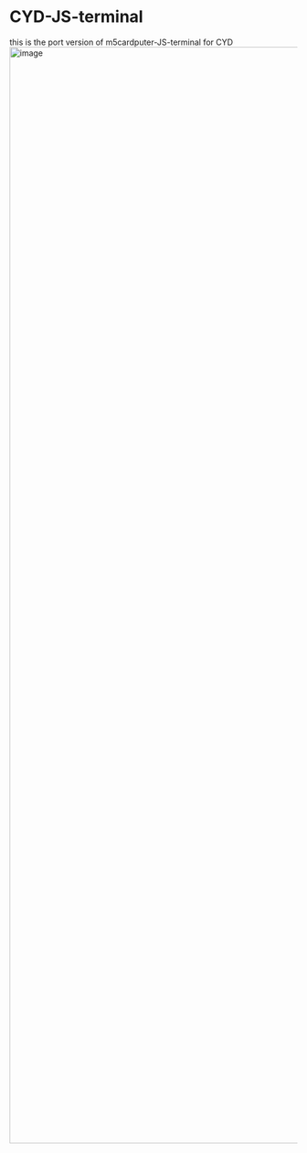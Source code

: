 # CYD-JS-terminal
this is the port version of m5cardputer-JS-terminal for CYD 
<img width="1400" height="1920" alt="image" src="https://github.com/user-attachments/assets/20aa78ba-3f55-48af-b8df-b802de2af4cc" />

